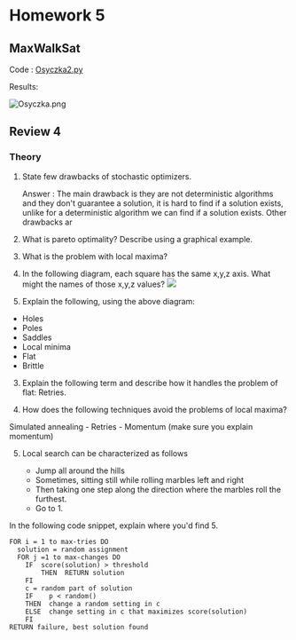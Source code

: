 # Homework 5

## MaxWalkSat

Code : [Osyczka2.py](https://github.com/tnkteja/fss16ntadiko/blob/hw5/code/5/Osyczka2.py)

Results:

![Osyczka.png](https://rawgit.com/tnkteja/fss16ntadiko/hw5/code/5/.images/Osyczka.png)

## Review 4

###  Theory

1. State few drawbacks of stochastic optimizers.

   Answer :  The main drawback is they are not deterministic algorithms and they don't guarantee a solution, it is hard to find if a solution exists, unlike for a deterministic algorithm we can find if a solution exists. Other drawbacks ar

2. What is pareto optimality? Describe using a graphical example.

1. What is the problem with local maxima?

1. In the following diagram, each square has the same x,y,z axis. What might the names of those x,y,z values?
![](https://github.com/timm/sbse14/wiki/etc/img/landscape/WrightFitness.jpg)

2. Explain the following, using the above diagram:

 * Holes
 * Poles
 * Saddles
 * Local minima
 * Flat
 * Brittle

3. Explain the following term and describe how it handles the problem of flat: Retries.

4. How does the following techniques avoid the problems of local maxima?

  Simulated annealing
    - Retries
    - Momentum (make sure you explain momentum)
  
5. Local search can be characterized as follows

   + Jump all around the hills
   + Sometimes, sitting still while rolling marbles left and right
   + Then taking one step along the direction where the marbles roll the furthest.
   + Go to 1.

In the following code snippet, explain where you'd find 5.
```
FOR i = 1 to max-tries DO
  solution = random assignment
  FOR j =1 to max-changes DO
    IF  score(solution) > threshold
        THEN  RETURN solution
    FI
    c = random part of solution 
    IF    p < random()
    THEN  change a random setting in c
    ELSE  change setting in c that maximizes score(solution) 
    FI
RETURN failure, best solution found
```

